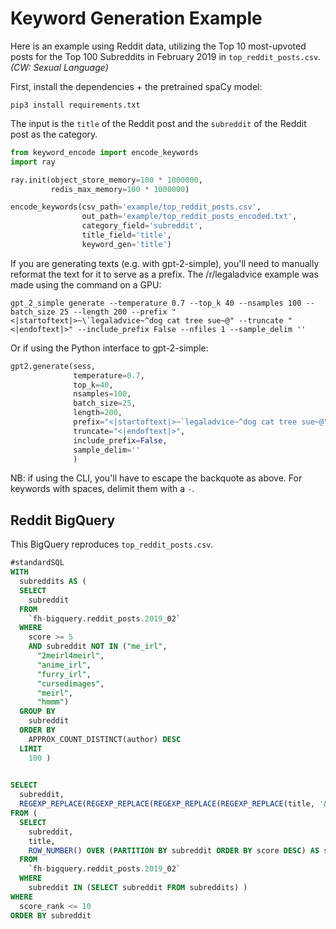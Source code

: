 # Keyword Generation Example

Here is an example using Reddit data, utilizing the Top 10 most-upvoted posts for the Top 100 Subreddits in February 2019 in `top_reddit_posts.csv`. *(CW: Sexual Language)*

First, install the dependencies + the pretrained spaCy model:

```shell
pip3 install requirements.txt
```

The input is the `title` of the Reddit post and the `subreddit` of the Reddit post as the category.

```python
from keyword_encode import encode_keywords
import ray

ray.init(object_store_memory=100 * 1000000,
         redis_max_memory=100 * 1000000)

encode_keywords(csv_path='example/top_reddit_posts.csv',
                out_path='example/top_reddit_posts_encoded.txt',
                category_field='subreddit',
                title_field='title',
                keyword_gen='title')        
```

If you are generating texts (e.g. with gpt-2-simple), you'll need to manually reformat the text for it to serve as a prefix. The /r/legaladvice example was made using the command on a GPU:

```shell
gpt_2_simple generate --temperature 0.7 --top_k 40 --nsamples 100 --batch_size 25 --length 200 --prefix "<|startoftext|>~\`legaladvice~^dog cat tree sue~@" --truncate "<|endoftext|>" --include_prefix False --nfiles 1 --sample_delim ''
```

Or if using the Python interface to gpt-2-simple:

```python
gpt2.generate(sess,
              temperature=0.7,
              top_k=40,
              nsamples=100,
              batch_size=25,
              length=200,
              prefix="<|startoftext|>~`legaladvice~^dog cat tree sue~@"
              truncate="<|endoftext|>",
              include_prefix=False,
              sample_delim=''
              )
```

NB: if using the CLI, you'll have to escape the backquote as above. For keywords with spaces, delimit them with a `-`.

## Reddit BigQuery

This BigQuery reproduces `top_reddit_posts.csv`.

```sql
#standardSQL
WITH
  subreddits AS (
  SELECT
    subreddit
  FROM
    `fh-bigquery.reddit_posts.2019_02`
  WHERE
    score >= 5
    AND subreddit NOT IN ("me_irl",
      "2meirl4meirl",
      "anime_irl",
      "furry_irl",
      "cursedimages",
      "meirl",
      "hmmm")
  GROUP BY
    subreddit
  ORDER BY
    APPROX_COUNT_DISTINCT(author) DESC
  LIMIT
    100 )
    

SELECT
  subreddit,
  REGEXP_REPLACE(REGEXP_REPLACE(REGEXP_REPLACE(REGEXP_REPLACE(title, '&amp;', '&'), '&lt;', '<'), '&gt;', '>'), '�', '') as title
FROM (
  SELECT
    subreddit,
    title,
    ROW_NUMBER() OVER (PARTITION BY subreddit ORDER BY score DESC) AS score_rank
  FROM
    `fh-bigquery.reddit_posts.2019_02`
  WHERE
    subreddit IN (SELECT subreddit FROM subreddits) )
WHERE
  score_rank <= 10
ORDER BY subreddit
```